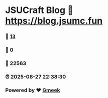 # JSUCraft Blog :link: https://blog.jsumc.fun 
### :page_facing_up: [13](https://blog.jsumc.fun/tag.html) 
### :speech_balloon: 0 
### :hibiscus: 22563 
### :alarm_clock: 2025-08-27 22:38:30 
### Powered by :heart: [Gmeek](https://github.com/Meekdai/Gmeek)
